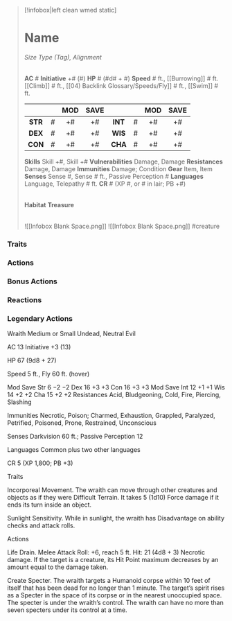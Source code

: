 > [!infobox|left clean wmed static]
> # Name
> *Size Type (Tag), Alignment*
> 
> | |
> | - |
> **AC** # **Initiative** +# (#)
> **HP** # (#d# + #)
> **Speed** # ft., [[Burrowing]] # ft. [[Climb]] # ft., [[04) Backlink Glossary/Speeds/Fly]] # ft., [[Swim]] # ft.
> 
> | | | MOD | SAVE | | | MOD | SAVE |
> | :-: | :-: | :-: | :-: | :-: | :-: | :-: | :-: |
> | **STR** | # | +# | +# | **INT** | # | +# | +# | 
> | **DEX** | # | +# | +# | **WIS** | # | +# | +# |
> | **CON** | # | +# | +# | **CHA** | # | +# | +# |
> **Skills** Skill +#, Skill +#
> **Vulnerabilities** Damage, Damage
> **Resistances** Damage, Damage
> **Immunities** Damage; Condition
> **Gear** Item, Item
> **Senses** Sense #, Sense # ft., Passive Perception #
> **Languages** Language, Telepathy # ft.
> **CR** # (XP #, or # in lair; PB +#)
>
> | |
> | - |
> **Habitat**
> **Treasure**
> 
> | |
> | - |
> ![[Infobox Blank Space.png]]
> ![[Infobox Blank Space.png]]
> #creature 


### Traits
### Actions
### Bonus Actions
### Reactions
### Legendary Actions
Wraith
Medium or Small Undead, Neutral Evil

AC 13 Initiative +3 (13)

HP 67 (9d8 + 27)

Speed 5 ft., Fly 60 ft. (hover)

Mod	Save
Str	6	−2	−2
Dex	16	+3	+3
Con	16	+3	+3
Mod	Save
Int	12	+1	+1
Wis	14	+2	+2
Cha	15	+2	+2
Resistances Acid, Bludgeoning, Cold, Fire, Piercing, Slashing

Immunities Necrotic, Poison; Charmed, Exhaustion, Grappled, Paralyzed, Petrified, Poisoned, Prone, Restrained, Unconscious

Senses Darkvision 60 ft.; Passive Perception 12

Languages Common plus two other languages

CR 5 (XP 1,800; PB +3)

Traits

Incorporeal Movement. The wraith can move through other creatures and objects as if they were Difficult Terrain. It takes 5 (1d10) Force damage if it ends its turn inside an object.

Sunlight Sensitivity. While in sunlight, the wraith has Disadvantage on ability checks and attack rolls.

Actions

Life Drain. Melee Attack Roll: +6, reach 5 ft. Hit: 21 (4d8 + 3) Necrotic damage. If the target is a creature, its Hit Point maximum decreases by an amount equal to the damage taken.

Create Specter. The wraith targets a Humanoid corpse within 10 feet of itself that has been dead for no longer than 1 minute. The target’s spirit rises as a Specter in the space of its corpse or in the nearest unoccupied space. The specter is under the wraith’s control. The wraith can have no more than seven specters under its control at a time.